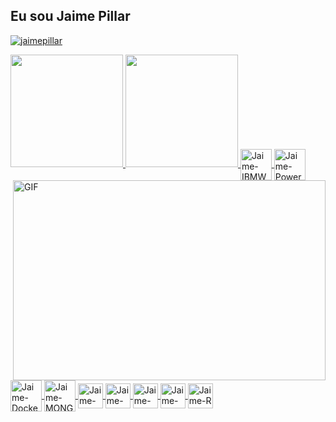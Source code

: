 ## Eu sou Jaime Pillar 
<a href="https://github.com/jaimepillar">
  <p align="left"> <img src="https://komarev.com/ghpvc/?username=jaimepillar&label=Profile%20views&color=0e75b6&style=flat" alt="jaimepillar" /> </p>
  
  <div>
  <a href="https://github.com/jaimepillar">
  <img height="180em" src="https://github-readme-stats.vercel.app/api?username=jaimepillar&show_icons=true&theme=merko&include_all_commits=true&count_private=true"/>
  <img height="180em" src="https://github-readme-stats.vercel.app/api/top-langs/?username=jaimepillar&layout=compact&langs_count=7&theme=merko"/>
  
  <img align="right" alt="GIF" src="https://github.com/abhisheknaiidu/abhisheknaiidu/blob/master/code.gif?raw=false" width="500" height="320" />
 
  <img align="center" alt="Jaime-IBMWatson" height="50" width="50" src="https://img.icons8.com/officel/2x/ibm-watson.png">
  <img align="center" alt="Jaime-PowerBI" height="50" width="50" src="https://img.icons8.com/color/2x/power-bi.png">
  <img align="center" alt="Jaime-Docker" height="50" width="50" src="https://cdn.jsdelivr.net/gh/devicons/devicon/icons/docker/docker-original-wordmark.svg">
  <img align="center" alt="Jaime-MONGODB" height="50" width="50" src="https://cdn.jsdelivr.net/gh/devicons/devicon/icons/mongodb/mongodb-original-wordmark.svg">
  <img align="center" alt="Jaime-Jupyter" height="40" width="40" src="https://cdn.jsdelivr.net/gh/devicons/devicon/icons/jupyter/jupyter-original-wordmark.svg">
  <img align="center" alt="Jaime-Matlab" height="40" width="40" src="https://cdn.jsdelivr.net/gh/devicons/devicon/icons/matlab/matlab-original.svg">
  <img align="center" alt="Jaime-Postgresql" height="40" width="40" src="https://cdn.jsdelivr.net/gh/devicons/devicon/icons/postgresql/postgresql-original-wordmark.svg">
  <img align="center" alt="Jaime-Python" height="40" width="40" src="https://cdn.jsdelivr.net/gh/devicons/devicon/icons/python/python-original-wordmark.svg">
  <img align="center" alt="Jaime-R" height="40" width="40" src="https://cdn.jsdelivr.net/gh/devicons/devicon/icons/r/r-original.svg">
  
